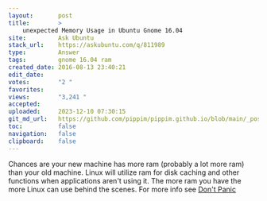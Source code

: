 ```yaml
---
layout:       post
title:        >
    unexpected Memory Usage in Ubuntu Gnome 16.04
site:         Ask Ubuntu
stack_url:    https://askubuntu.com/q/811989
type:         Answer
tags:         gnome 16.04 ram
created_date: 2016-08-13 23:40:21
edit_date:    
votes:        "2 "
favorites:    
views:        "3,241 "
accepted:     
uploaded:     2023-12-10 07:30:15
git_md_url:   https://github.com/pippim/pippim.github.io/blob/main/_posts/2016/2016-08-13-unexpected-Memory-Usage-in-Ubuntu-Gnome-16.04.md
toc:          false
navigation:   false
clipboard:    false
---
```


Chances are your new machine has more ram (probably a lot more ram) than your old machine. Linux will utilize ram for disk caching and other functions when applications aren't using it. The more ram you have the more Linux can use behind the scenes. For more info see [Don't Panic][1]


  [1]: http://www.linuxatemyram.com/

